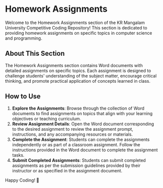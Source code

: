 # Homework Assignments

Welcome to the Homework Assignments section of the KR Mangalam University Competitive Coding Repository! This section is dedicated to providing homework assignments on specific topics in computer science and programming.

## About This Section

The Homework Assignments section contains Word documents with detailed assignments on specific topics. Each assignment is designed to challenge students' understanding of the subject matter, encourage critical thinking, and promote practical application of concepts learned in class.

## How to Use

1. **Explore the Assignments**: Browse through the collection of Word documents to find assignments on topics that align with your learning objectives or teaching curriculum.
2. **Review Assignment Details**: Open the Word document corresponding to the desired assignment to review the assignment prompt, instructions, and any accompanying resources or materials.
3. **Complete the Assignment**: Students can complete the assignments independently or as part of a classroom assignment. Follow the instructions provided in the Word document to complete the assignment tasks.
4. **Submit Completed Assignments**: Students can submit completed assignments as per the submission guidelines provided by their instructor or as specified in the assignment document.

Happy Coding! 🚀
